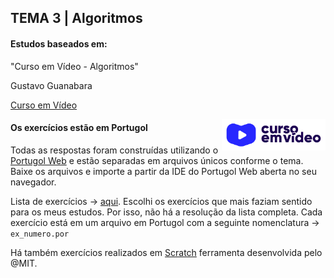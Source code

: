## TEMA 3 | Algoritmos

#### Estudos baseados em: 

"Curso em Vídeo - Algoritmos"

Gustavo Guanabara 

[Curso em Vídeo](https://www.cursoemvideo.com/curso/curso-de-algoritmo?target=_blank)

<img height="50" align="right" src="./img/curso-em-video.png">

#### Os exercícios estão em Portugol

Todas as respostas foram construídas utilizando o [Portugol Web](https://portugol-webstudio.cubos.io) e estão separadas em arquivos únicos conforme o tema. Baixe os arquivos e importe a partir da IDE do Portugol Web aberta no seu navegador. 

Lista de exercícios -> [aqui](/exercicio-algoritmos.pdf?target=_blank"). Escolhi os exercícios que mais faziam sentido para os meus estudos. Por isso, não há a resolução da lista completa. Cada exercício está em um arquivo em Portugol com a seguinte nomenclatura -> ```ex_numero.por```

Há também exercícios realizados em [Scratch](https://scratch.mit.edu/projects/editor/?tutorial=getStarted) ferramenta desenvolvida pelo @MIT. 
